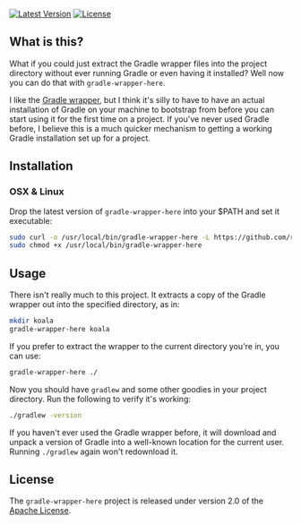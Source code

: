 [![Latest Version](http://img.shields.io/badge/latest-0.5.0-brightgreen.svg)](https://github.com/rholder/gradle-wrapper-here/releases/tag/v0.5.0) [![License](http://img.shields.io/badge/license-apache%202-brightgreen.svg)](https://github.com/rholder/gradle-wrapper-here/blob/master/LICENSE)

## What is this?
What if you could just extract the Gradle wrapper files into the project
directory without ever running Gradle or even having it installed? Well now you
can do that with `gradle-wrapper-here`.

I like the [Gradle wrapper](https://docs.gradle.org/4.4.1/userguide/gradle_wrapper.html),
but I think it's silly to have to have an actual installation of Gradle on your
machine to bootstrap from before you can start using it for the first time on a
project. If you've never used Gradle before, I believe this is a much quicker
mechanism to getting a working Gradle installation set up for a project.

## Installation
### OSX & Linux
Drop the latest version of `gradle-wrapper-here` into your $PATH and set it executable:

```bash
sudo curl -o /usr/local/bin/gradle-wrapper-here -L https://github.com/rholder/gradle-wrapper-here/releases/download/v0.5.0/gradle-wrapper-here && \
sudo chmod +x /usr/local/bin/gradle-wrapper-here
```

## Usage
There isn't really much to this project. It extracts a copy of the Gradle
wrapper out into the specified directory, as in:
```bash
mkdir koala
gradle-wrapper-here koala
```
If you prefer to extract the wrapper to the current directory you're in, you
can use:
```bash
gradle-wrapper-here ./
```
Now you should have `gradlew` and some other goodies in your project directory.
Run the following to verify it's working:
```bash
./gradlew -version
```
If you haven't ever used the Gradle wrapper before, it will download and unpack
a version of Gradle into a well-known location for the current user. Running
`./gradlew` again won't redownload it.

## License
The `gradle-wrapper-here` project is released under version 2.0 of the
[Apache License](http://www.apache.org/licenses/LICENSE-2.0).
